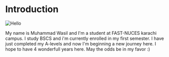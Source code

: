 # Introduction 
![Hello](https://www.hubspot.com/hubfs/write-stronger-introductions.jpg)




My name is Muhammad Wasil and I'm a student at FAST-NUCES karachi campus.
I study BSCS and i'm currently enrolled in my first semester.
I have just completed my A-levels and now I'm beginning a new journey here.
I hope to have 4 wonderfull years here. 
May the odds be in my favor :)
